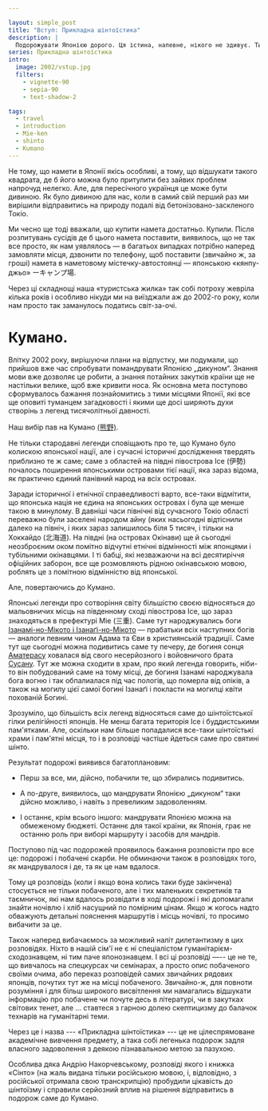 ```yaml
---

layout: simple_post
title: "Вступ: Прикладна шінтоїстика"
description: |
  Подорожувати Японією дорого. Ця істина, напевне, нікого не здивує. Тих, хто певний час прожив в Японії, також не здивує, що навіть поставити звичайного намета 2х2 метри в Японії ― не така проста справа.
series: Прикладна шінтоїстика
intro:
  image: 2002/vstup.jpg
  filters:
    - vignette-90
    - sepia-90
    - text-shadow-2

tags:
  - travel
  - introduction
  - Mie-ken
  - shinto
  - Kumano
---
```


Не тому, що намети в Японії якісь особливі, а тому, що відшукати такого квадрата, де б його можна було притулити без зайвих проблем напрочуд нелегко. Але, для пересічного українця це може бути дивиною. Як було дивиною для нас, коли в самий свій перший раз ми вирішили відправитись на природу подалі від бетонізовано-заскленого Токіо.

Ми чесно ще тоді вважали, що купити намета достатньо. Купили. Після розпитувань сусідів де б цього намета поставити, виявилось, що не так все просто, як нам уявлялось ― в багатьох випадках потрібно наперед замовляти місця, дзвонити по телефону, щоб поставити (звичайно ж, за гроші) намета в наметовому містечку-автостоянці ― японською «кянпу-джьо» ーキャンプ場.

Через ці складнощі наша «туристська жилка» так собі потроху жевріла кілька років і особливо нікуди ми на виїзджали аж до 2002-го року, коли нам просто так заманулось податись світ-за-очі.


# Кумано.

Влітку 2002 року, вирішуючи плани на відпустку, ми подумали, що прийшов вже час спробувати помандрувати Японією „дикуном“. Знання мови вже дозволяє це робити, а знання потайних закутків країни ще не настільки велике, щоб вже кривити носа. Як основна мета поступово сформувалось бажання познайомитись з тими місцями Японії, які все ще оповиті туманцем загадковості і якими ще досі ширяють духи створінь з легенд тисячолітньої давності.

Наш вибір пав на Кумано [(熊野)](http://www.japan-guide.com/e/e4950.html).

Не тільки стародавні легенди сповіщають про те, що Кумано було колискою японської нації, але і сучасні історичні дослідження твердять приблизно те ж саме; саме з областей на півдні півострова Ісе (伊勢) почалось поширення японськими островами тієї нації, яка зараз відома, як практично єдиний панівний народ на всіх островах.

Заради історичної і етнічної справедливості варто, все-таки відмітити, що японська нація не єдина на японських островах і була ще менше такою в минулому. В давніші часи північні від сучасного Токіо області переважно були заселені народом айну (яких насьогодні відтіснили далеко на північ, і яких зараз залишилось біля 5 тисяч, і тільки на Хоккайдо (北海道). На півдні (на островах Окінави) ще й сьогодні неозброєним оком помітно відчутні етнічні відмінності між японцями і тубільними окінавцями. І ті бабці, які незважаючи на всі десятиріччя офіційних заборон, все ще розмовляють рідною окінавською мовою, роблять це з помітною відмінністю від японської.

Але, повертаючись до Кумано.

Японські легенди про сотворіння світу більшістю своєю відносяться до мальовничих місць на південному сході півострова Ісе, що зараз знаходяться в префектурі Міе (三重). Саме тут народжувались боги [Ізанамі-но-Мікото і Ізанаґі-но-Мікото](https://goo.gl/DOHt40) ― прабатьки всіх наступних богів ― аналоги певним чином Адама та Єви в християнській традиції. Саме тут ще сьогодні можна подивитись саме ту печеру, де богиня сонця [Аматерасу](https://goo.gl/GIZV47) ховалася від свого несерйозного і войовничого брата [Сусану](https://goo.gl/6JJ8xv). Тут же можна сходити в храм, про який легенда говорить, ніби-то він побудований саме на тому місці, де богиня Ізанамі народжувала бога вогню і так обпалиалася під час пологів, що померла від опіків, а також на могилу цієї самої богині Ізанаґі і покласти на могилці квіти похованій Богині.

Зрозуміло, що більшість всіх легенд відносяться саме до шінтоїстської гілки релігійності японців. Не менш багата територія Ісе і буддистськими пам'ятками. Але, оскільки нам більше попадалися все-таки шінтоїстькі храми і пам'ятні місця, то і в розповіді частіше йдеться саме про святині шінто.

Результат подорожі виявився багатоплановим:

* Перш за все, ми, дійсно, побачили те, що збирались подивитись.

* А по-друге, виявилось, що мандрувати Японією „дикуном“ таки дійсно можливо, і навіть з превеликим задоволенням.

* І останнє, крім всього іншого: мандрувати Японією можна на обмеженому бюджеті. Останнє для такої країни, як Японія, грає не останню роль при виборі маршруту і засобів для мандрів.


Поступово під час подорожей проявилось бажання розповісти про все це: подорожі і побачені скарби. Не обминаючи також в розповідях того, як мандрувалося і де, та як це нам вдалося.

Тому ця розповідь (коли і якщо вона колись таки буде закінчена) стосується не тільки побаченого, але і тих маленьких секретиків та таємничок, які нам вдалось розвідати в ході подорожі і які допомагали знайти ночівлю і хліб насущний по помірним цінам. Якщо ж когось надто обважують детальні пояснення маршрутів і місць ночівлі, то просимо вибачити за це.

Також наперед вибачаємось за можливий наліт дилетантизму в цих розповідях. Ніхто в нашій сім'ї не є ні спеціалістом гуманітарієм-сходознавцем, ні тим паче японознавцем. І всі ці розповіді ―-- це не те, що вивчалось на спецкурсах чи семінарах, а просто опис побаченого своїми очима, або переказ розповідей самих звичайних рядових японців, почутих тут же на місці побаченого. Звичайно-ж, для повноти розуміння і для більш широкого висвітлення ми намагались відшукати інформацію про побачене чи почуте десь в літературі, чи в закутках світових тенет, але ... ставтеся з гарною долею скептицизму до балачок технарів на гуманітарні теми.

Через це і назва --- «Прикладна шінтоїстика» --- це не цілеспрямоване академічне вивчення предмету, а така собі легенька подорож задля власного задоволення з деякою пізнавальною метою за пазухою.

Особлива дяка Андрію Накорчевському, розповіді якого і книжка «Сінто» (на жаль видана тільки російською мовою, і, відповідно, з російської отримала свою транскрипцію) пробудили  цікавість до шінтоїзму і справили серйозний вплив на рішення відправитись в подорож саме до Кумано.
